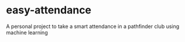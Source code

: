 # easy-attendance
A personal project to take a smart attendance in a pathfinder club using machine learning
